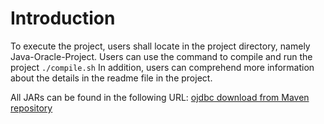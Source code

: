 # Introduction
To execute the project, users shall locate in the project directory, namely Java-Oracle-Project.
Users can use the command to compile and run the project `./compile.sh`
In addition, users can comprehend more information about the details in the readme file in the project.

All JARs can be found in the following URL: [ojdbc download from Maven repository](https://mvnrepository.com/artifact/com.oracle.database.jdbc/ojdbc8)